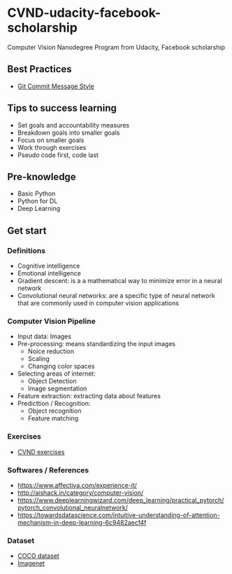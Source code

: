 # CVND-udacity-facebook-scholarship
Computer Vision Nanodegree Program from Udacity, Facebook scholarship

## Best Practices
- [Git Commit Message Style](http://udacity.github.io/git-styleguide/)

## Tips to success learning
- Set goals and accountability measures
- Breakdown goals into smaller goals
- Focus on smaller goals
- Work through exercises
- Pseudo code first, code last

## Pre-knowledge
- Basic Python
- Python for DL
- Deep Learning

## Get start
### Definitions
- Cognitive intelligence
- Emotional intelligence
- Gradient descent: is a a mathematical way to minimize error in a neural network
- Convolutional neural networks: are a specific type of neural network that are commonly used in computer vision applications


### Computer Vision Pipeline
- Input data: Images
- Pre-processing: means standardizing the input images
  - Noice reduction
  - Scaling
  - Changing color spaces
- Selecting areas of internet: 
  - Object Detection
  - Image segmentation
- Feature extraction: extracting data about features
- Predicttion / Recognition: 
  - Object recognition
  - Feature matching


### Exercises
- [CVND exercises](https://github.com/bttrung/CVND_Exercises)


### Softwares / References
- https://www.affectiva.com/experience-it/
- http://aishack.in/category/computer-vision/
- https://www.deeplearningwizard.com/deep_learning/practical_pytorch/pytorch_convolutional_neuralnetwork/
- https://towardsdatascience.com/intuitive-understanding-of-attention-mechanism-in-deep-learning-6c9482aecf4f


### Dataset
- [COCO dataset](http://cocodataset.org/#home)
- [Imagenet](http://www.image-net.org/)